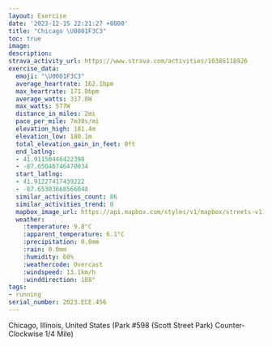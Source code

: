 ```yaml
---
layout: Exercise
date: '2023-12-15 22:21:27 +0000'
title: "Chicago \U0001F3C3"
toc: true
image:
description:
strava_activity_url: https://www.strava.com/activities/10386118926
exercise_data:
  emoji: "\U0001F3C3"
  average_heartrate: 162.1bpm
  max_heartrate: 171.0bpm
  average_watts: 317.8W
  max_watts: 577W
  distance_in_miles: 2mi
  pace_per_mile: 7m30s/mi
  elevation_high: 181.4m
  elevation_low: 180.1m
  total_elevation_gain_in_feet: 0ft
  end_latlng:
  - 41.91150446422398
  - -87.65046746470034
  start_latlng:
  - 41.91227417439222
  - -87.65303668566048
  similar_activities_count: 86
  similar_activities_trend: 0
  mapbox_image_url: https://api.mapbox.com/styles/v1/mapbox/streets-v11/static/path-5+787af2-1.0(g%7Bx~Fhl~uOE%7BBKQCODMj%40aAl%40s%40Xk%40DOLcABcBJe%40A%7BADI%5EUCkI%3FwGC%7DA%3F_CFSf%40e%40PKHAn%40%40LHDr%40BnEF%5CJRZNdAC%5EGJGNQH%5D%40YEwBEc%40I%5BMQWIWAaAFSFONGLEXAz%40D%7CA%40XHVVVNFvAG%5CQNQBQBYCiBCu%40I%5BQSSIMAqAHQFKJMZANDbDDXPZj%40LbAGVGJIFKHY%3FkBC%7B%40C%5BOYEIKEUCyAHKDONM%5EATHhDHTLPJFPDtAGPIV%5BDS%40SCyBCk%40Qc%40OMKEwBEWCWMa%40Da%40Ai%40%40EBCJATJjCD~CClFFpIe%40JB%5C%3FbB),pin-s-s+e5b22e(-87.65141,41.91172),pin-s-f+89ae00(-87.64882999999995,41.91100000000001)/auto/800x800?access_token=pk.eyJ1Ijoiam9zaGJlY2ttYW4iLCJhIjoiY205eWR2aDd1MWZ6djJrbXc4a3M0bWZleiJ9.XiG9OWkNcZk2QzjJbxLB4A
  weather:
    :temperature: 9.8°C
    :apparent_temperature: 6.1°C
    :precipitation: 0.0mm
    :rain: 0.0mm
    :humidity: 60%
    :weathercode: Overcast
    :windspeed: 13.1km/h
    :winddirection: 188°
tags:
- running
serial_number: 2023.ECE.456
---
```

Chicago, Illinois, United States (Park #598 (Scott Street Park) Counter-Clockwise 1/4 Mile)
